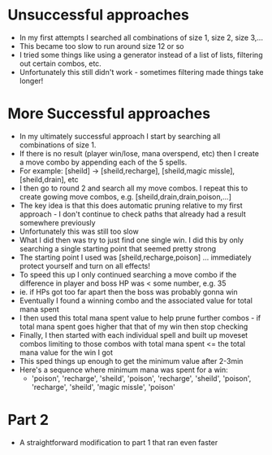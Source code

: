 # Unsuccessful approaches

- In my first attempts I searched all combinations of size 1, size 2, size 3,...
- This became too slow to run around size 12 or so
- I tried some things like using a generator instead of a list of lists, filtering out certain combos, etc.
- Unfortunately this still didn't work - sometimes filtering made things take longer!

# More Successful approaches

- In my ultimately successful approach I start by searching all combinations of size 1.
- If there is no result (player win/lose, mana overspend, etc) then I create a move combo by appending each of the 5 spells.
- For example: [sheild] -> [sheild,recharge], [sheild,magic missle], [sheild,drain], etc
- I then go to round 2 and search all my move combos.  I repeat this to create gowing move combos, e.g. [sheild,drain,drain,poison,...]
- The key idea is that this does automatic pruning relative to my first approach - I don't continue to check paths that already had a result somewhere previously
- Unfortunately this was still too slow
- What I did then was try to just find one single win.  I did this by only searching a single starting point that seemed pretty strong
- The starting point I used was [sheild,recharge,poison] ... immediately protect yourself and turn on all effects!
- To speed this up I only continued searching a move combo if the difference in player and boss HP was < some number, e.g. 35
- ie. if HPs got too far apart then the boss was probably gonna win
- Eventually I found a winning combo and the associated value for total mana spent
- I then used this total mana spent value to help prune further combos - if total mana spent goes higher that that of my win then stop checking
- Finally, I then started with each individual spell and built up moveset combos limiting to those combos with total mana spent <= the total mana value for the win I got
- This sped things up enough to get the minimum value after 2-3min
- Here's a sequence where minimum mana was spent for a win:
  - 'poison', 'recharge', 'sheild', 'poison', 'recharge', 'sheild', 'poison', 'recharge', 'sheild', 'magic missle', 'poison'

# Part 2

- A straightforward modification to part 1 that ran even faster
